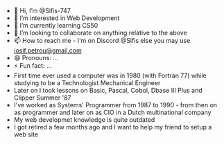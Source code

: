 - 👋 Hi, I’m @Sifis-747
- 👀 I’m interested in Web Development
- 🌱 I’m currently learning CS50
- 💞️ I’m looking to collaborate on anything relative to the above
- 📫 How to reach me - I'm on Discord @Sifis else you may use iosif.petrou@gmail.com
- 😄 Pronouns: ...
- ⚡ Fun fact: ...
- First time ever used a computer was in 1980 (with Fortran 77) while studying to be a Technologist Mechanical Engineer
- Later on I took lessons on Basic, Pascal, Cobol, Dbase III Plus and Clipper Summer '87
- I've worked as Systems' Programmer from 1987 to 1990 - from then on as programmer and later on as CIO in a Dutch multinational company
- My web developmet knowledge is quite outdated
- I got retired a few months ago and I want to help my friend to setup a web site
<!---
Sifis-747/Sifis-747 is a ✨ special ✨ repository because its `README.md` (this file) appears on your GitHub profile.
You can click the Preview link to take a look at your changes.
--->

